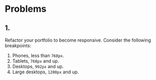 # Problems

## 1.

Refactor your portfolio to become responsive. Consider the following breakpoints:
1. Phones, less than `768px`.
2. Tablets, `768px` and up.
3. Desktops, `992px` and up.
4. Large desktops, `1200px` and up.